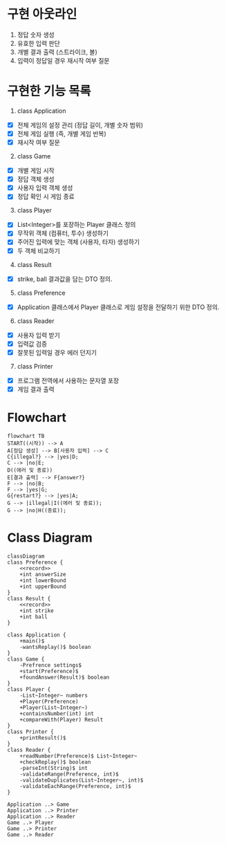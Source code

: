 # 구현 아웃라인

1. 정답 숫자 생성
2. 유효한 입력 판단
3. 개별 결과 출력 (스트라이크, 볼)
4. 입력이 정답일 경우 재시작 여부 질문

# 구현한 기능 목록

1. class Application

- [x] 전체 게임의 설정 관리 (정답 길이, 개별 숫자 범위)
- [x] 전체 게임 실행 (즉, 개별 게임 반복)
- [x] 재시작 여부 질문

2. class Game

- [x] 개별 게임 시작
- [x] 정답 객체 생성
- [x] 사용자 입력 객체 생성
- [x] 정답 확인 시 게임 종료

3. class Player

- [x] List\<Integer>를 포장하는 Player 클래스 정의
- [x] 무작위 객체 (컴퓨터, 투수) 생성하기
- [x] 주어진 입력에 맞는 객체 (사용자, 타자) 생성하기
- [x] 두 객체 비교하기

4. class Result

- [x] strike, ball 결과값을 담는 DTO 정의.

5. class Preference

- [x] Application 클래스에서 Player 클래스로 게임 설정을 전달하기 위한 DTO 정의.

6. class Reader

- [x] 사용자 입력 받기
- [x] 입력값 검증
- [x] 잘못된 입력일 경우 에러 던지기

7. class Printer

- [x] 프로그램 전역에서 사용하는 문자열 포장
- [x] 게임 결과 출력

# Flowchart

```mermaid
flowchart TB
START((시작)) --> A
A[정답 생성] --> B[사용자 입력] --> C
C{illegal?} --> |yes|D;
C --> |no|E;
D((에러 및 종료))
E[결과 출력] --> F{answer?}
F --> |no|B;
F --> |yes|G;
G{restart?} --> |yes|A;
G --> |illegal|I((에러 및 종료));
G --> |no|H((종료));
```

# Class Diagram

```mermaid
classDiagram
class Preference {
	<<record>>
	+int answerSize
	+int lowerBound
	+int upperBound
}
class Result {
	<<record>>
	+int strike
	+int ball
}

class Application {
	+main()$
	-wantsReplay()$ boolean
}
class Game {
	-Prefrence settings$
	+start(Preference)$
	+foundAnswer(Result)$ boolean
}
class Player {
	-List~Integer~ numbers
	+Player(Preference)
	+Player(List~Integer~)
	+containsNumber(int) int
	+compareWith(Player) Result
}
class Printer {
	+printResult()$
}
class Reader {
	+readNumber(Preference)$ List~Integer~
	+checkReplay()$ boolean
	-parseInt(String)$ int
	-validateRange(Preference, int)$
	-validateDuplicates(List~Integer~, int)$
	-validateEachRange(Preference, int)$
}

Application ..> Game 
Application ..> Printer 
Application ..> Reader 
Game ..> Player 
Game ..> Printer
Game ..> Reader
```
